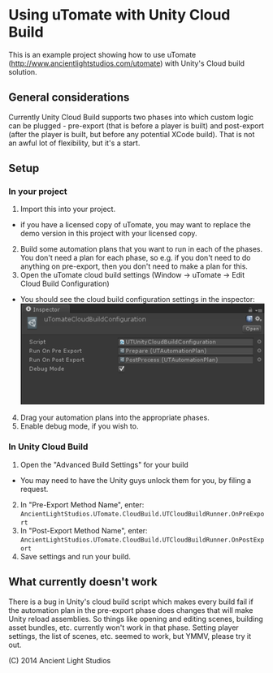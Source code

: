 # Using uTomate with Unity Cloud Build

This is an example project showing how to use uTomate (http://www.ancientlightstudios.com/utomate) with Unity's Cloud build solution.     


## General considerations

Currently Unity Cloud Build supports two phases into which custom logic can be plugged - pre-export (that is before a player is built) and post-export (after the player is built, but before any potential XCode build). That is not an awful lot of flexibility, but it's a start.

## Setup
### In your project

1. Import this into your project. 
  * if you have a licensed copy of uTomate, you may want to replace the demo version in this project with your licensed copy. 
2. Build some automation plans that you want to run in each of the phases. You don't need a plan for each phase, so e.g. if you don't need to do anything on pre-export, then you don't need to make a plan for this.
3. Open the uTomate cloud build settings (Window -> uTomate -> Edit Cloud Build Configuration)
  * You should see the cloud build configuration settings in the inspector: ![Inspector Image](docs/images/inspector_cloud_settings.png)
4. Drag your automation plans into the appropriate phases.
5. Enable debug mode, if you wish to.


### In Unity Cloud Build

1. Open the "Advanced Build Settings" for your build  
  * You may need to have the Unity guys unlock them for you, by filing a request.
2. In "Pre-Export Method Name", enter: `AncientLightStudios.UTomate.CloudBuild.UTCloudBuildRunner.OnPreExport`
3. In "Post-Export Method Name", enter: `AncientLightStudios.UTomate.CloudBuild.UTCloudBuildRunner.OnPostExport`
4. Save settings and run your build.


## What currently doesn't work

There is a bug in Unity's cloud build script which makes every build fail if the automation plan in the pre-export phase does changes that will make Unity reload assemblies. So things like opening and editing scenes, building asset bundles, etc. currently won't work in that phase. Setting player settings, the list of scenes, etc. seemed to work, but YMMV, please try it out.



(C) 2014 Ancient Light Studios